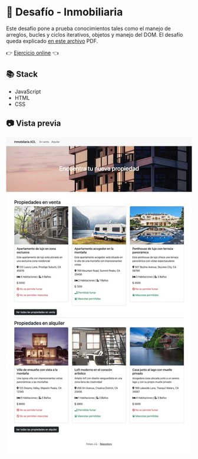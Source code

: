 # 🚀 Desafío - Inmobiliaria

Este desafío pone a prueba conocimientos tales como el manejo de arreglos, bucles y ciclos iterativos, objetos y manejo del DOM. El desafío queda explicado [en este archivo](https://github.com/felipejoq/desafio-inmobiliarias/blob/main/assets/media/01_desafio_inmobiliaria.pdf?raw=true) PDF.

👉 [Ejercicio online](https://felipejoq.github.io/desafio-inmobiliarias) 👈

## 📚 Stack

- JavaScript
- HTML
- CSS

## 📷 Vista previa

![Vista previa resultado](https://github.com/felipejoq/desafio-inmobiliarias/blob/main/assets/img/preview.jpg?raw=true)
